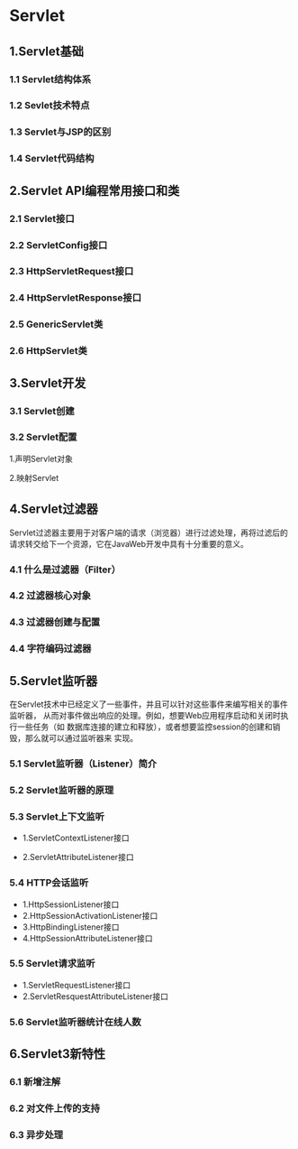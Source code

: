# Servlet
## 1.Servlet基础
### 1.1 Servlet结构体系
### 1.2 Sevlet技术特点
### 1.3 Servlet与JSP的区别
### 1.4 Servlet代码结构


## 2.Servlet API编程常用接口和类
### 2.1 Servlet接口
### 2.2 ServletConfig接口
### 2.3 HttpServletRequest接口
### 2.4 HttpServletResponse接口
### 2.5 GenericServlet类
### 2.6 HttpServlet类

## 3.Servlet开发
### 3.1 Servlet创建
### 3.2 Servlet配置
1.声明Servlet对象

2.映射Servlet

## 4.Servlet过滤器
Servlet过滤器主要用于对客户端的请求（浏览器）进行过滤处理，再将过滤后的
请求转交给下一个资源，它在JavaWeb开发中具有十分重要的意义。
### 4.1 什么是过滤器（Filter）
### 4.2 过滤器核心对象
### 4.3 过滤器创建与配置
### 4.4 字符编码过滤器

## 5.Servlet监听器
在Servlet技术中已经定义了一些事件，并且可以针对这些事件来编写相关的事件监听器，
从而对事件做出响应的处理。例如，想要Web应用程序启动和关闭时执行一些任务（如
数据库连接的建立和释放），或者想要监控session的创建和销毁，那么就可以通过监听器来
实现。

### 5.1 Servlet监听器（Listener）简介
### 5.2 Servlet监听器的原理
### 5.3 Servlet上下文监听
- 1.ServletContextListener接口

- 2.ServletAttributeListener接口

### 5.4 HTTP会话监听
- 1.HttpSessionListener接口
- 2.HttpSessionActivationListener接口
- 3.HttpBindingListener接口
- 4.HttpSessionAttributeListener接口

### 5.5 Servlet请求监听
- 1.ServletRequestListener接口
- 2.ServletResquestAttributeListener接口

### 5.6 Servlet监听器统计在线人数

## 6.Servlet3新特性
### 6.1 新增注解
### 6.2 对文件上传的支持
### 6.3 异步处理